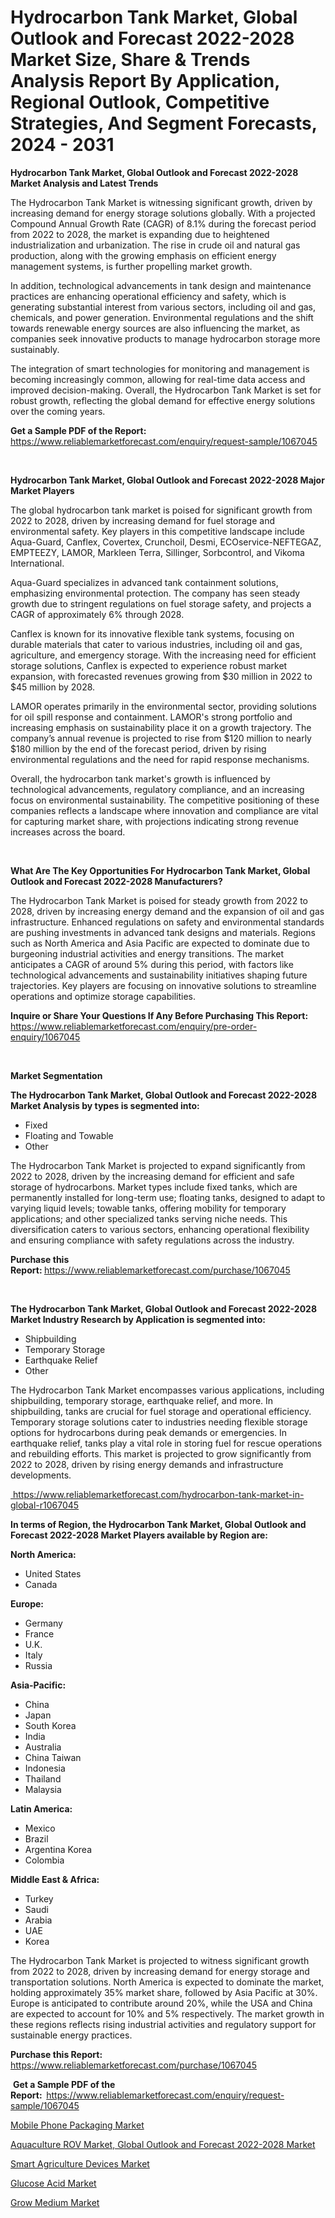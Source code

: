 <p><h1>Hydrocarbon Tank Market, Global Outlook and Forecast 2022-2028 Market Size, Share & Trends Analysis Report By Application, Regional Outlook, Competitive Strategies, And Segment Forecasts, 2024 - 2031</h1></p><p><strong>Hydrocarbon Tank Market, Global Outlook and Forecast 2022-2028 Market Analysis and Latest Trends</strong></p>
<p><p>The Hydrocarbon Tank Market is witnessing significant growth, driven by increasing demand for energy storage solutions globally. With a projected Compound Annual Growth Rate (CAGR) of 8.1% during the forecast period from 2022 to 2028, the market is expanding due to heightened industrialization and urbanization. The rise in crude oil and natural gas production, along with the growing emphasis on efficient energy management systems, is further propelling market growth.</p><p>In addition, technological advancements in tank design and maintenance practices are enhancing operational efficiency and safety, which is generating substantial interest from various sectors, including oil and gas, chemicals, and power generation. Environmental regulations and the shift towards renewable energy sources are also influencing the market, as companies seek innovative products to manage hydrocarbon storage more sustainably.</p><p>The integration of smart technologies for monitoring and management is becoming increasingly common, allowing for real-time data access and improved decision-making. Overall, the Hydrocarbon Tank Market is set for robust growth, reflecting the global demand for effective energy solutions over the coming years.</p></p>
<p><strong>Get a Sample PDF of the Report:&nbsp;</strong> <a href="https://www.reliablemarketforecast.com/enquiry/request-sample/1067045">https://www.reliablemarketforecast.com/enquiry/request-sample/1067045</a></p>
<p>&nbsp;</p>
<p><strong>Hydrocarbon Tank Market, Global Outlook and Forecast 2022-2028 Major Market Players</strong></p>
<p><p>The global hydrocarbon tank market is poised for significant growth from 2022 to 2028, driven by increasing demand for fuel storage and environmental safety. Key players in this competitive landscape include Aqua-Guard, Canflex, Covertex, Crunchoil, Desmi, ECOservice-NEFTEGAZ, EMPTEEZY, LAMOR, Markleen Terra, Sillinger, Sorbcontrol, and Vikoma International.</p><p>Aqua-Guard specializes in advanced tank containment solutions, emphasizing environmental protection. The company has seen steady growth due to stringent regulations on fuel storage safety, and projects a CAGR of approximately 6% through 2028.</p><p>Canflex is known for its innovative flexible tank systems, focusing on durable materials that cater to various industries, including oil and gas, agriculture, and emergency storage. With the increasing need for efficient storage solutions, Canflex is expected to experience robust market expansion, with forecasted revenues growing from $30 million in 2022 to $45 million by 2028.</p><p>LAMOR operates primarily in the environmental sector, providing solutions for oil spill response and containment. LAMOR's strong portfolio and increasing emphasis on sustainability place it on a growth trajectory. The company’s annual revenue is projected to rise from $120 million to nearly $180 million by the end of the forecast period, driven by rising environmental regulations and the need for rapid response mechanisms.</p><p>Overall, the hydrocarbon tank market's growth is influenced by technological advancements, regulatory compliance, and an increasing focus on environmental sustainability. The competitive positioning of these companies reflects a landscape where innovation and compliance are vital for capturing market share, with projections indicating strong revenue increases across the board.</p></p>
<p>&nbsp;</p>
<p><strong>What Are The Key Opportunities For Hydrocarbon Tank Market, Global Outlook and Forecast 2022-2028 Manufacturers?</strong></p>
<p><p>The Hydrocarbon Tank Market is poised for steady growth from 2022 to 2028, driven by increasing energy demand and the expansion of oil and gas infrastructure. Enhanced regulations on safety and environmental standards are pushing investments in advanced tank designs and materials. Regions such as North America and Asia Pacific are expected to dominate due to burgeoning industrial activities and energy transitions. The market anticipates a CAGR of around 5% during this period, with factors like technological advancements and sustainability initiatives shaping future trajectories. Key players are focusing on innovative solutions to streamline operations and optimize storage capabilities.</p></p>
<p><strong>Inquire or Share Your Questions If Any Before Purchasing This Report:</strong> <a href="https://www.reliablemarketforecast.com/enquiry/pre-order-enquiry/1067045">https://www.reliablemarketforecast.com/enquiry/pre-order-enquiry/1067045</a></p>
<p>&nbsp;</p>
<p><strong>Market Segmentation</strong></p>
<p><strong>The Hydrocarbon Tank Market, Global Outlook and Forecast 2022-2028 Market Analysis by types is segmented into:</strong></p>
<p><ul><li>Fixed</li><li>Floating and Towable</li><li>Other</li></ul></p>
<p><p>The Hydrocarbon Tank Market is projected to expand significantly from 2022 to 2028, driven by the increasing demand for efficient and safe storage of hydrocarbons. Market types include fixed tanks, which are permanently installed for long-term use; floating tanks, designed to adapt to varying liquid levels; towable tanks, offering mobility for temporary applications; and other specialized tanks serving niche needs. This diversification caters to various sectors, enhancing operational flexibility and ensuring compliance with safety regulations across the industry.</p></p>
<p><strong>Purchase this Report:&nbsp;</strong><a href="https://www.reliablemarketforecast.com/purchase/1067045">https://www.reliablemarketforecast.com/purchase/1067045</a></p>
<p>&nbsp;</p>
<p><strong>The Hydrocarbon Tank Market, Global Outlook and Forecast 2022-2028 Market Industry Research by Application is segmented into:</strong></p>
<p><ul><li>Shipbuilding</li><li>Temporary Storage</li><li>Earthquake Relief</li><li>Other</li></ul></p>
<p><p>The Hydrocarbon Tank Market encompasses various applications, including shipbuilding, temporary storage, earthquake relief, and more. In shipbuilding, tanks are crucial for fuel storage and operational efficiency. Temporary storage solutions cater to industries needing flexible storage options for hydrocarbons during peak demands or emergencies. In earthquake relief, tanks play a vital role in storing fuel for rescue operations and rebuilding efforts. This market is projected to grow significantly from 2022 to 2028, driven by rising energy demands and infrastructure developments.</p></p>
<p><a href="https://www.reliablemarketforecast.com/hydrocarbon-tank-market-in-global-r1067045">&nbsp;https://www.reliablemarketforecast.com/hydrocarbon-tank-market-in-global-r1067045</a></p>
<p><strong>In terms of Region, the Hydrocarbon Tank Market, Global Outlook and Forecast 2022-2028 Market Players available by Region are:</strong></p>
<p>
    <p> <strong> North America: </strong>
        <ul>
            <li>United States</li>
            <li>Canada</li>
        </ul>
        </p> 
    <p> <strong> Europe: </strong>
        <ul>
            <li>Germany</li>
            <li>France</li>
            <li>U.K.</li>
            <li>Italy</li>
            <li>Russia</li>
        </ul>
        </p> 
    <p> <strong> Asia-Pacific: </strong>
        <ul>
            <li>China</li>
            <li>Japan</li>
            <li>South Korea</li>
            <li>India</li>
            <li>Australia</li>
            <li>China Taiwan</li>
            <li>Indonesia</li>
            <li>Thailand</li>
            <li>Malaysia</li>
        </ul>
        </p> 
    <p> <strong> Latin America: </strong>
        <ul>
            <li>Mexico</li>
            <li>Brazil</li>
            <li>Argentina Korea</li>
            <li>Colombia</li>
        </ul>
        </p> 
    <p> <strong> Middle East & Africa: </strong>
        <ul>
            <li>Turkey</li>
            <li>Saudi</li>
            <li>Arabia</li>
            <li>UAE</li>
            <li>Korea</li>
        </ul>
    </p>
    </p>
<p><p>The Hydrocarbon Tank Market is projected to witness significant growth from 2022 to 2028, driven by increasing demand for energy storage and transportation solutions. North America is expected to dominate the market, holding approximately 35% market share, followed by Asia Pacific at 30%. Europe is anticipated to contribute around 20%, while the USA and China are expected to account for 10% and 5% respectively. The market growth in these regions reflects rising industrial activities and regulatory support for sustainable energy practices.</p></p>
<p><strong>Purchase this Report: </strong><a href="https://www.reliablemarketforecast.com/purchase/1067045">https://www.reliablemarketforecast.com/purchase/1067045</a></p>
<p>&nbsp;<strong>Get a Sample PDF of the Report:&nbsp;&nbsp;</strong><a href="https://www.reliablemarketforecast.com/enquiry/request-sample/1067045">https://www.reliablemarketforecast.com/enquiry/request-sample/1067045</a></p>
<p><strong></strong></p>
<p><p><a href="https://issuu.com/reportprime-2/docs/mobile-phone-packaging-market-size-_325d6951bb7c3a">Mobile Phone Packaging Market</a></p><p><a href="https://github.com/AKSHATREPORTPRIME/Market-Research-Report-List-6/blob/main/aquaculture-rov-market-global-outlook-and-forecast-2022-2028-market.md">Aquaculture ROV Market, Global Outlook and Forecast 2022-2028 Market</a></p><p><a href="https://www.linkedin.com/pulse/smart-agriculture-devices-market-emerging-trends-future-dxfee?trackingId=YiI7QK5%2FRJWLiOsxkKGn1g%3D%3D">Smart Agriculture Devices Market</a></p><p><a href="https://issuu.com/reportprime-2/docs/glucose-acid-market-size-2030.pptx_48f1e3db66cdc6">Glucose Acid Market</a></p><p><a href="https://www.linkedin.com/pulse/pioneering-growth-analyzing-global-grow-medium-market-dynamics-i3f1e?trackingId=Se3z1%2FOuRJWWOB53tgTzlg%3D%3D">Grow Medium Market</a></p></p>